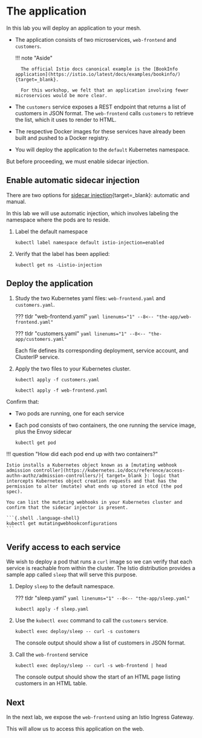 # The application

In this lab you will deploy an application to your mesh.

- The application consists of two microservices, `web-frontend` and `customers`.

    !!! note "Aside"

        The official Istio docs canonical example is the [BookInfo application](https://istio.io/latest/docs/examples/bookinfo/){target=_blank}.

        For this workshop, we felt that an application involving fewer microservices would be more clear.

- The `customers` service exposes a REST endpoint that returns a list of customers in JSON format.  The `web-frontend` calls `customers` to retrieve the list, which it uses to render to HTML.

- The respective Docker images for these services have already been built and pushed to a Docker registry.

- You will deploy the application to the `default` Kubernetes namespace.

But before proceeding, we must enable sidecar injection.

## Enable automatic sidecar injection

There are two options for [sidecar injection](https://istio.io/latest/docs/setup/additional-setup/sidecar-injection/){target=_blank}: automatic and manual.

In this lab we will use automatic injection, which involves labeling the namespace where the pods are to reside.

1.  Label the default namespace

    ```{.shell .language-shell}
    kubectl label namespace default istio-injection=enabled
    ```

1. Verify that the label has been applied:

    ```{.shell .language-shell}
    kubectl get ns -Listio-injection
    ```

## Deploy the application

1. Study the two Kubernetes yaml files: `web-frontend.yaml` and `customers.yaml`.

    ??? tldr "web-frontend.yaml"
        ```yaml linenums="1"
        --8<-- "the-app/web-frontend.yaml"
        ```

    ??? tldr "customers.yaml"
        ```yaml linenums="1"
        --8<-- "the-app/customers.yaml"
        ```

    Each file defines its corresponding deployment, service account, and ClusterIP service.

1. Apply the two files to your Kubernetes cluster.

    ```{.shell .language-shell}
    kubectl apply -f customers.yaml
    ```

    ```{.shell .language-shell}
    kubectl apply -f web-frontend.yaml
    ```

Confirm that:

- Two pods are running, one for each service
- Each pod consists of two containers, the one running the service image, plus the Envoy sidecar

    ```{.shell .language-shell}
    kubectl get pod
    ```

!!! question "How did each pod end up with two containers?"

    Istio installs a Kubernetes object known as a [mutating webhook admission controller](https://kubernetes.io/docs/reference/access-authn-authz/admission-controllers/){ target=_blank }: logic that intercepts Kubernetes object creation requests and that has the permission to alter (mutate) what ends up stored in etcd (the pod spec).

    You can list the mutating webhooks in your Kubernetes cluster and confirm that the sidecar injector is present.

    ```{.shell .language-shell}
    kubectl get mutatingwebhookconfigurations
    ```

## Verify access to each service

We wish to deploy a pod that runs a `curl` image so we can verify that each service is reachable from within the cluster.
The Istio distribution provides a sample app called `sleep` that will serve this purpose.

1. Deploy `sleep` to the default namespace.

    ??? tldr "sleep.yaml"
        ```yaml linenums="1"
        --8<-- "the-app/sleep.yaml"
        ```

    ```{.shell .language-shell}
    kubectl apply -f sleep.yaml
    ```

1. Use the `kubectl exec` command to call the `customers` service.

    ```{.shell .language-shell}
    kubectl exec deploy/sleep -- curl -s customers
    ```

    The console output should show a list of customers in JSON format.

1. Call the `web-frontend` service

    ```{.shell .language-shell}
    kubectl exec deploy/sleep -- curl -s web-frontend | head
    ```

    The console output should show the start of an HTML page listing customers in an HTML table.

## Next

In the next lab, we expose the `web-frontend` using an Istio Ingress Gateway.

This will allow us to access this application on the web.
